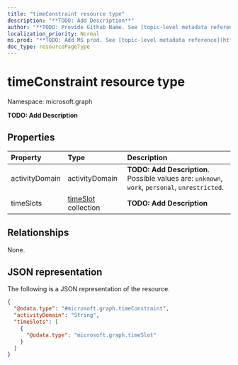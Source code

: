 ```yaml
---
title: "timeConstraint resource type"
description: "**TODO: Add Description**"
author: "**TODO: Provide Github Name. See [topic-level metadata reference](https://msgo.azurewebsites.net/add/document/guidelines/metadata.html#topic-level-metadata)**"
localization_priority: Normal
ms.prod: "**TODO: Add MS prod. See [topic-level metadata reference](https://msgo.azurewebsites.net/add/document/guidelines/metadata.html#topic-level-metadata)**"
doc_type: resourcePageType
---
```


# timeConstraint resource type


Namespace: microsoft.graph

**TODO: Add Description**

## Properties
|Property|Type|Description|
|:---|:---|:---|
|activityDomain|activityDomain|**TODO: Add Description**. Possible values are: `unknown`, `work`, `personal`, `unrestricted`.|
|timeSlots|[timeSlot](../resources/timeslot.md) collection|**TODO: Add Description**|

## Relationships
None.

## JSON representation
The following is a JSON representation of the resource.
<!-- {
  "blockType": "resource",
  "@odata.type": "microsoft.graph.timeConstraint"
}
-->
``` json
{
  "@odata.type": "#microsoft.graph.timeConstraint",
  "activityDomain": "String",
  "timeSlots": [
    {
      "@odata.type": "microsoft.graph.timeSlot"
    }
  ]
}
```

